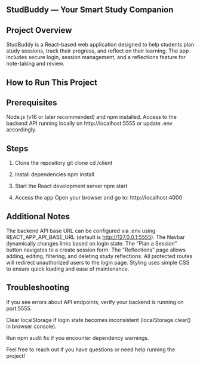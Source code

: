 ## StudBuddy — Your Smart Study Companion
## Project Overview
StudBuddy is a React-based web application designed to help students plan study sessions, track their progress, and reflect on their learning. The app includes secure login, session management, and a reflections feature for note-taking and review.

## How to Run This Project
## Prerequisites
Node.js (v16 or later recommended) and npm installed.
Access to the backend API running locally on http://localhost:5555 or update .env accordingly.

## Steps
1. Clone the repository
git clone <your-repo-url>
cd <your-repo-folder>/client

2. Install dependencies
npm install

3. Start the React development server
npm start

4. Access the app
Open your browser and go to:
http://localhost:4000

## Additional Notes
The backend API base URL can be configured via .env using REACT_APP_API_BASE_URL (default is http://127.0.0.1:5555).
The Navbar dynamically changes links based on login state.
The "Plan a Session" button navigates to a create session form.
The "Reflections" page allows adding, editing, filtering, and deleting study reflections.
All protected routes will redirect unauthorized users to the login page.
Styling uses simple CSS to ensure quick loading and ease of maintenance.

## Troubleshooting
If you see errors about API endpoints, verify your backend is running on port 5555.

Clear localStorage if login state becomes inconsistent (localStorage.clear() in browser console).

Run npm audit fix if you encounter dependency warnings.

Feel free to reach out if you have questions or need help running the project!

